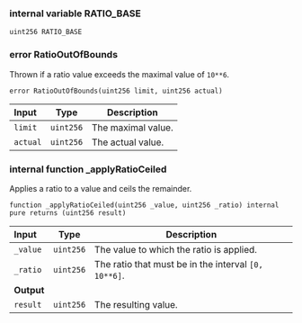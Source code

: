 
### internal variable RATIO_BASE

```solidity
uint256 RATIO_BASE 
```

###  error RatioOutOfBounds

Thrown if a ratio value exceeds the maximal value of `10**6`.

```solidity
error RatioOutOfBounds(uint256 limit, uint256 actual) 
```

| Input | Type | Description |
|:----- | ---- | ----------- |
| `limit` | `uint256` | The maximal value. |
| `actual` | `uint256` | The actual value. |

### internal function _applyRatioCeiled

Applies a ratio to a value and ceils the remainder.

```solidity
function _applyRatioCeiled(uint256 _value, uint256 _ratio) internal pure returns (uint256 result) 
```

| Input | Type | Description |
|:----- | ---- | ----------- |
| `_value` | `uint256` | The value to which the ratio is applied. |
| `_ratio` | `uint256` | The ratio that must be in the interval `[0, 10**6]`. |
| **Output** | |
|  `result`  | `uint256` | The resulting value. |

